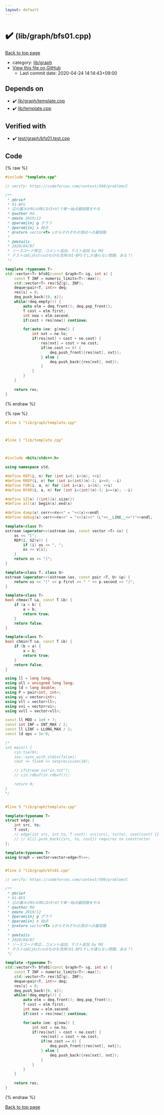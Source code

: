 ```yaml
---
layout: default
---
```


<!-- mathjax config similar to math.stackexchange -->
<script type="text/javascript" async
  src="https://cdnjs.cloudflare.com/ajax/libs/mathjax/2.7.5/MathJax.js?config=TeX-MML-AM_CHTML">
</script>
<script type="text/x-mathjax-config">
  MathJax.Hub.Config({
    TeX: { equationNumbers: { autoNumber: "AMS" }},
    tex2jax: {
      inlineMath: [ ['$','$'] ],
      processEscapes: true
    },
    "HTML-CSS": { matchFontHeight: false },
    displayAlign: "left",
    displayIndent: "2em"
  });
</script>

<script type="text/javascript" src="https://cdnjs.cloudflare.com/ajax/libs/jquery/3.4.1/jquery.min.js"></script>
<script src="https://cdn.jsdelivr.net/npm/jquery-balloon-js@1.1.2/jquery.balloon.min.js" integrity="sha256-ZEYs9VrgAeNuPvs15E39OsyOJaIkXEEt10fzxJ20+2I=" crossorigin="anonymous"></script>
<script type="text/javascript" src="../../../assets/js/copy-button.js"></script>
<link rel="stylesheet" href="../../../assets/css/copy-button.css" />


# :heavy_check_mark:  <small>(lib/graph/bfs01.cpp)</small>

<a href="../../../index.html">Back to top page</a>

* category: <a href="../../../index.html#6e267a37887a7dcb68cbf7008d6c7e48">lib/graph</a>
* <a href="{{ site.github.repository_url }}/blob/master/lib/graph/bfs01.cpp">View this file on GitHub</a>
    - Last commit date: 2020-04-24 14:14:43+09:00




## Depends on

* :heavy_check_mark: <a href="template.cpp.html">lib/graph/template.cpp</a>
* :heavy_check_mark: <a href="../template.cpp.html">lib/template.cpp</a>


## Verified with

* :heavy_check_mark: <a href="../../../verify/test/graph/bfs01.test.cpp.html">test/graph/bfs01.test.cpp</a>


## Code

<a id="unbundled"></a>
{% raw %}
```cpp
#include "template.cpp"

// verify: https://codeforces.com/contest/590/problem/C

/**
 * @brief
 * 01-BFS
 * 辺の重みが01の時にO(E+V)で単一始点最短路をやる
 * @author Md
 * @date 2019/12
 * @param[in] g グラフ
 * @param[in] s 始点
 * @return vector<T> sからそれぞれの頂点への最短路
 * 
 * @details
 * 2020/04/07
 * ソースコード修正、コメント追加、テスト追加 by Md
 * テストはdijkstraのものを流用(01-BFSでしか通らない問題、ある？)
 */

template <typename T>
std::vector<T> bfs01(const Graph<T> &g, int s) {
    const T INF = numeric_limits<T>::max();
    std::vector<T> res(SZ(g), INF);
    deque<pair<T, int>> deq;
    res[s] = 0;
    deq.push_back({0, s});
    while(!deq.empty()) {
        auto elm = deq.front(); deq.pop_front();
        T cost = elm.first;
        int now = elm.second;
        if(cost > res[now]) continue;

        for(auto &ne: g[now]) {
            int nxt = ne.to;
            if(res[nxt] > cost + ne.cost) {
                res[nxt] = cost + ne.cost;
                if(ne.cost == 0) {
                    deq.push_front({res[nxt], nxt});
                } else {
                    deq.push_back({res[nxt], nxt});
                }
            }
        }
    }
    
    return res;
}
```
{% endraw %}

<a id="bundled"></a>
{% raw %}
```cpp
#line 1 "lib/graph/template.cpp"



#line 1 "lib/template.cpp"



#include <bits/stdc++.h>

using namespace std;

#define REP(i, n) for (int i=0; i<(n); ++i)
#define RREP(i, n) for (int i=(int)(n)-1; i>=0; --i)
#define FOR(i, a, n) for (int i=(a); i<(n); ++i)
#define RFOR(i, a, n) for (int i=(int)(n)-1; i>=(a); --i)

#define SZ(x) ((int)(x).size())
#define all(x) begin(x),end(x)

#define dump(x) cerr<<#x<<" = "<<(x)<<endl
#define debug(x) cerr<<#x<<" = "<<(x)<<" (L"<<__LINE__<<")"<<endl;

template<class T>
ostream &operator<<(ostream &os, const vector <T> &v) {
    os << "[";
    REP(i, SZ(v)) {
        if (i) os << ", ";
        os << v[i];
    }
    return os << "]";
}

template<class T, class U>
ostream &operator<<(ostream &os, const pair <T, U> &p) {
    return os << "(" << p.first << " " << p.second << ")";
}

template<class T>
bool chmax(T &a, const T &b) {
    if (a < b) {
        a = b;
        return true;
    }
    return false;
}

template<class T>
bool chmin(T &a, const T &b) {
    if (b < a) {
        a = b;
        return true;
    }
    return false;
}

using ll = long long;
using ull = unsigned long long;
using ld = long double;
using P = pair<int, int>;
using vi = vector<int>;
using vll = vector<ll>;
using vvi = vector<vi>;
using vvll = vector<vll>;

const ll MOD = 1e9 + 7;
const int INF = INT_MAX / 2;
const ll LINF = LLONG_MAX / 2;
const ld eps = 1e-9;

/*
int main() {
    cin.tie(0);
    ios::sync_with_stdio(false);
    cout << fixed << setprecision(10);

    // ifstream in("in.txt");
    // cin.rdbuf(in.rdbuf());

    return 0;
}
*/


#line 5 "lib/graph/template.cpp"

template<typename T>
struct edge {
    int src, to;
    T cost;
    // edge(int src, int to, T cost): src(src), to(to), cost(cost) {}
    // // G[i].push_back({src, to, cost}) requires no constructor
};

template<typename T>
using Graph = vector<vector<edge<T>>>;


#line 2 "lib/graph/bfs01.cpp"

// verify: https://codeforces.com/contest/590/problem/C

/**
 * @brief
 * 01-BFS
 * 辺の重みが01の時にO(E+V)で単一始点最短路をやる
 * @author Md
 * @date 2019/12
 * @param[in] g グラフ
 * @param[in] s 始点
 * @return vector<T> sからそれぞれの頂点への最短路
 * 
 * @details
 * 2020/04/07
 * ソースコード修正、コメント追加、テスト追加 by Md
 * テストはdijkstraのものを流用(01-BFSでしか通らない問題、ある？)
 */

template <typename T>
std::vector<T> bfs01(const Graph<T> &g, int s) {
    const T INF = numeric_limits<T>::max();
    std::vector<T> res(SZ(g), INF);
    deque<pair<T, int>> deq;
    res[s] = 0;
    deq.push_back({0, s});
    while(!deq.empty()) {
        auto elm = deq.front(); deq.pop_front();
        T cost = elm.first;
        int now = elm.second;
        if(cost > res[now]) continue;

        for(auto &ne: g[now]) {
            int nxt = ne.to;
            if(res[nxt] > cost + ne.cost) {
                res[nxt] = cost + ne.cost;
                if(ne.cost == 0) {
                    deq.push_front({res[nxt], nxt});
                } else {
                    deq.push_back({res[nxt], nxt});
                }
            }
        }
    }
    
    return res;
}

```
{% endraw %}

<a href="../../../index.html">Back to top page</a>

